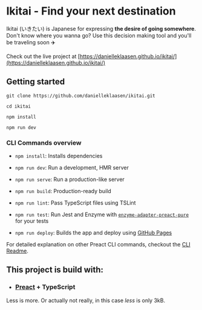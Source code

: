 # Ikitai - Find your next destination
Ikitai (いきたい) is Japanese for expressing **the desire of going somewhere**. Don't know where you wanna go? Use this decision making tool and you'll be traveling soon ✈️

Check out the live project at [https://danielleklaasen.github.io/ikitai/](https://danielleklaasen.github.io/ikitai/)

## Getting started

```
git clone https://github.com/danielleklaasen/ikitai.git

cd ikitai

npm install

npm run dev
```

### CLI Commands overview
*   `npm install`: Installs dependencies

*   `npm run dev`: Run a development, HMR server

*   `npm run serve`: Run a production-like server

*   `npm run build`: Production-ready build

*   `npm run lint`: Pass TypeScript files using TSLint

*   `npm run test`: Run Jest and Enzyme with
    [`enzyme-adapter-preact-pure`](https://github.com/preactjs/enzyme-adapter-preact-pure) for
    your tests

*   `npm run deploy`: Builds the app and deploy using [GitHub Pages](https://pages.github.com/)

For detailed explanation on other Preact CLI commands, checkout the [CLI Readme](https://github.com/developit/preact-cli/blob/master/README.md).

## This project is build with:

* ### [Preact](https://preactjs.com/) + TypeScript
Less is more. Or actually not really, in this case *less* is only 3kB. 